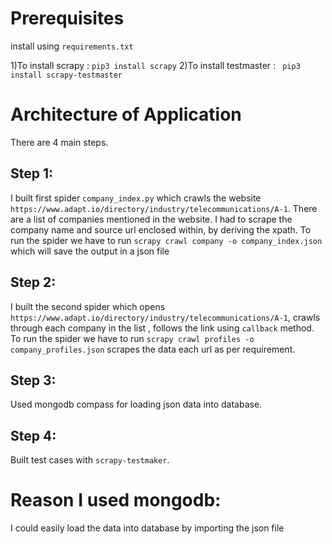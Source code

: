 
# Prerequisites

install using `requirements.txt`

1)To install scrapy : `pip3 install scrapy` 
2)To install testmaster : ` pip3 install scrapy-testmaster`

# Architecture of Application

There are 4 main steps.

## Step 1:
 I built first spider `company_index.py` which crawls the website `https://www.adapt.io/directory/industry/telecommunications/A-1`. There are a list of companies mentioned in the website. I had to scrape the company name and source url enclosed within, by deriving the xpath.
To run the spider we have to run `scrapy crawl company -o company_index.json` which will save the output in a json file

## Step 2:
I built the second spider which opens `https://www.adapt.io/directory/industry/telecommunications/A-1`, crawls through each company in the list , follows the link 
using `callback` method.
To run the spider we have to run `scrapy crawl profiles -o company_profiles.json`
scrapes the data each url as per requirement.

## Step 3:
Used mongodb compass for loading json data into database.

## Step 4:
Built test cases with `scrapy-testmaker`.

# Reason I used mongodb:
I could easily load the data into database by importing the json file



